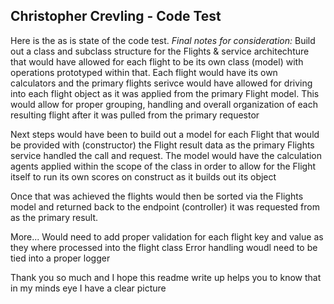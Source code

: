 ## Christopher Crevling - Code Test

Here is the as is state of the code test.
*Final notes for consideration:*
Build out a class and subclass structure for the Flights & service architechture that would have allowed for each flight to be its own class (model) with operations prototyped within that. Each flight would have its own calculators and the primary flights serivce would have allowed for driving into each flight object as it was applied from the primary Flight model. This would allow for proper grouping, handling and overall organization of each resulting flight after it was pulled from the primary requestor

Next steps would have been to build out a model for each Flight that would be provided with (constructor) the Flight result data as the primary Flights service handled the call and request. The model would have the calculation agents applied within the scope of the class in order to allow for the Flight itself to run its own scores on construct as it builds out its object

Once that was achieved the flights would then be sorted via the Flights model and returned back to the endpoint (controller) it was requested from as the primary result.

More...
Would need to add proper validation for each flight key and value as they where processed into the flight class
Error handling woudl need to be tied into a proper logger

Thank you so much and I hope this readme write up helps you to know that in my minds eye I have a clear picture
